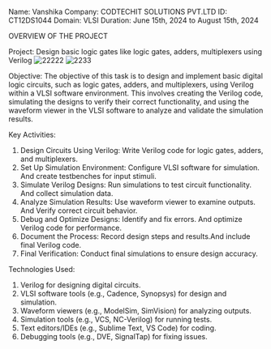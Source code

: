 Name: Vanshika
Company: CODTECHIT SOLUTIONS PVT.LTD
ID: CT12DS1044
Domain: VLSI
Duration: June 15th, 2024 to August 15th, 2024


OVERVIEW OF THE PROJECT

Project: Design basic logic gates like logic gates, adders, multiplexers using Verilog
![22222](https://github.com/Vanshika1492/CODTECH---Task-1/assets/174045085/b4b47473-b161-49ec-8d20-7973ced6c739)
![2233](https://github.com/Vanshika1492/CODTECH---Task-1/assets/174045085/d6186509-1d44-43e8-b02f-aecd1a0a8e02)



Objective: The objective of this task is to design and implement basic digital logic circuits, such as logic gates, adders, and multiplexers, using Verilog within a VLSI software environment. This involves creating the Verilog code, simulating the designs to verify their correct functionality, and using the waveform viewer in the VLSI software to analyze and validate the simulation results.

Key Activities:
1. Design Circuits Using Verilog: Write Verilog code for logic gates, adders, and multiplexers.
2. Set Up Simulation Environment: Configure VLSI software for simulation. And create testbenches for input stimuli.
3. Simulate Verilog Designs: Run simulations to test circuit functionality. And collect simulation data.
4. Analyze Simulation Results: Use waveform viewer to examine outputs. And Verify correct circuit behavior.
5. Debug and Optimize Designs: Identify and fix errors. And optimize Verilog code for performance.
6. Document the Process: Record design steps and results.And include final Verilog code.
7. Final Verification: Conduct final simulations to ensure design accuracy.

Technologies Used:
1. Verilog for designing digital circuits.
2. VLSI software tools (e.g., Cadence, Synopsys) for design and simulation.
3. Waveform viewers (e.g., ModelSim, SimVision) for analyzing outputs.
4. Simulation tools (e.g., VCS, NC-Verilog) for running tests.
5. Text editors/IDEs (e.g., Sublime Text, VS Code) for coding.
6. Debugging tools (e.g., DVE, SignalTap) for fixing issues.
